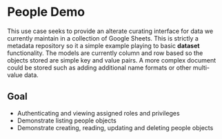 
# People Demo

This use case seeks to provide an alterate curating interface
for data we currently maintain in a collection of Google Sheets.
This is strictly a metadata repository so it a simple example
playing to basic **dataset** functionality. The models are
currently column and row based so the objects stored are
simple key and value pairs. A more complex document could
be stored such as adding additional name formats or other
multi-value data.

## Goal 

+ Authenticating and viewing assigned roles and privileges
+ Demonstrate listing people objects
+ Demonstrate creating, reading, updating and deleting people objects


